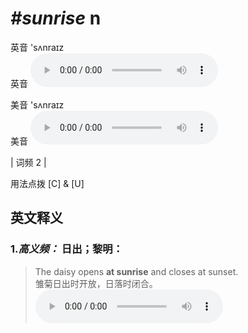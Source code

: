 # ***\#sunrise*** n
英音 'sʌnraɪz  
英音
<audio src="./media/sunrise-B.aac" controls="controls"></audio>

美音 'sʌnraɪz  
美音
<audio src="./media/sunrise.aac" controls="controls"></audio>



| 词频 2 |  

用法点拨  [C] & [U]

英文释义
---
### 1.*高义频：* **日出；黎明：**  

 > The daisy opens **at sunrise** and closes at sunset.   
 > 雏菊日出时开放，日落时闭合。    
<audio src="./media/sunrise-1.aac" controls="controls"></audio>


